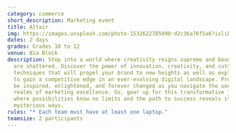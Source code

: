 ```yaml
---
category: commerce
short_description: Marketing event
title: Altair
img: https://images.unsplash.com/photo-1532622785990-d2c36a76f5a6?ixlib=rb-4.0.3&ixid=M3wxMjA3fDB8MHxzZWFyY2h8MTF8fG1hcmtldGluZ3xlbnwwfHwwfHx8MA%3D%3D&auto=format&fit=crop&w=900&q=60
dates: 2 days
grades: Grades 10 to 12
venue: Bia Block
description: Step into a world where creativity reigns supreme and boundaries
  are shattered. Discover the power of innovation, creativity, and cutting-edge
  techniques that will propel your brand to new heights as well as explore ways
  to gain a competitive edge in an ever-evolving digital landscape. Prepare to
  be inspired, enlightened, and forever changed as you navigate the unexplored
  realms of marketing excellence. So, gear up for this transformative journey,
  where possibilities know no limits and the path to success reveals itself in
  mysterious ways.
rules: "* Each team must have at least one laptop."
teamsize: 2 participants
---
```

